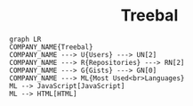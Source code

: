 <h1 align="center">Treebal</h1>

```mermaid
graph LR
COMPANY_NAME{Treebal}
COMPANY_NAME ---> U{Users} ---> UN[2]
COMPANY_NAME ---> R{Repositories} ---> RN[2]
COMPANY_NAME ---> G{Gists} ---> GN[0]
COMPANY_NAME ---> ML{Most Used<br>Languages}
ML --> JavaScript[JavaScript]
ML --> HTML[HTML]
```
